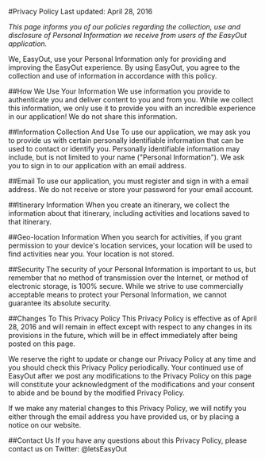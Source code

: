 #Privacy Policy
Last updated: April 28, 2016

_This page informs you of our policies regarding the collection, use and disclosure of Personal Information we receive from users of the EasyOut application._

We, EasyOut, use your Personal Information only for providing and improving the EasyOut experience. By using EasyOut, you agree to the collection and use of information in accordance with this policy.

##How We Use Your Information
We use information you provide to authenticate you and deliver content to you and from you. While we collect this information, we only use it to provide you with an incredible experience in our application! We do not share this information.

##Information Collection And Use
To use our application, we may ask you to provide us with certain personally identifiable information that can be used to contact or identify you. Personally identifiable information may include, but is not limited to your name ("Personal Information"). We ask you to sign in to our application with an email address.

##Email
To use our application, you must register and sign in with a email address. We do not receive or store your password for your email account.

##Itinerary Information
When you create an itinerary, we collect the information about that itinerary, including activities and locations saved to that itinerary.

##Geo-location Information
When you search for activities, if you grant permission to your device's location services, your location will be used to find activities near you. Your location is not stored.

##Security
The security of your Personal Information is important to us, but remember that no method of transmission over the Internet, or method of electronic storage, is 100% secure. While we strive to use commercially acceptable means to protect your Personal Information, we cannot guarantee its absolute security.

##Changes To This Privacy Policy
This Privacy Policy is effective as of April 28, 2016 and will remain in effect except with respect to any changes in its provisions in the future, which will be in effect immediately after being posted on this page.

We reserve the right to update or change our Privacy Policy at any time and you should check this Privacy Policy periodically. Your continued use of EasyOut after we post any modifications to the Privacy Policy on this page will constitute your acknowledgment of the modifications and your consent to abide and be bound by the modified Privacy Policy.

If we make any material changes to this Privacy Policy, we will notify you either through the email address you have provided us, or by placing a notice on our website.

##Contact Us
If you have any questions about this Privacy Policy, please contact us on Twitter: @letsEasyOut
